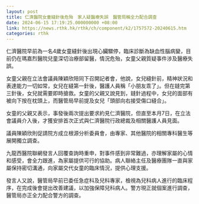 ```yaml
---
layout: post
title: 仁濟醫院女童縫針後危殆　家人疑醫療失誤　醫管局稱全力配合調查
date: 2024-06-15 17:19:25.000000000 +08:00
link: https://news.rthk.hk/rthk/ch/component/k2/1757572-20240615.htm
categories: rthk
---
```


仁濟醫院早前為一名4歲女童縫針後出現心臟驟停，臨床診斷為缺血性腦病變，目前仍在瑪嘉烈醫院兒童深切治療部留醫，情況危殆，女童父親質疑事件涉及醫療失誤。

女童父親在立法會議員陳穎欣陪同下召開記者會，他說，女兒縫針前，精神狀況和表達能力一切如常，女兒在縫第一針後，醫護人員稱「小朋友乖了」。但在鏠完第三針後，女兒就需要即時搶救。女童的父親又說見到，鏠針過程中，女兒的面部有被向下按在枕頭上，而醫管局早前提及女兒「頭部向右接受傷口縫合」。

女童的父親又表示，事發後兩次提出要求約見仁濟醫院，但直至本月7日，在立法會議員介入後，才獲安排首次正式與仁濟醫院行政總裁及相關醫護人員見面。

議員陳穎欣則促請院方成立根源分析委員會，由專家、其他醫院的相關專科醫生等展開獨立調查。

九龍西醫院聯網發言人回覆查詢時重申，對事件感到非常難過，亦理解家屬的心情和感受，會全力跟進，為家屬提供可行的協助。病人聯絡主任及醫療團隊一直與家屬保持密切溝通，向家屬交代女童的臨床情況，提供心理支援。
 
發言人又說，醫管局早前已委任急症科及兒科專家，檢視為兒科病人進行的臨床程序，在完成後會提出改善建議，以加強保障兒科病人。警方現正就個案進行調查，醫管局亦正全力配合警方的調查。
